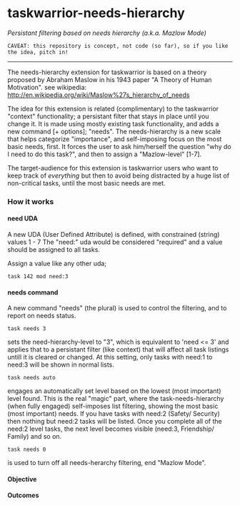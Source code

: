 # taskwarrior-needs-hierarchy
_Persistant filtering based on needs hierarchy (a.k.a. Mazlow Mode)_

    CAVEAT: this repository is concept, not code (so far), so if you like the idea, pitch in!
----
The needs-hierarchy extension for taskwarrior is based on a theory proposed by Abraham Maslow in his 1943 paper "A Theory of Human Motivation". see wikipedia: http://en.wikipedia.org/wiki/Maslow%27s_hierarchy_of_needs

The idea for this extension is related (complimentary) to the taskwarrior "context" functionality; a persistant filter that stays in place until you change it. It is made using mostly existing task functionality, and adds a new command [+ options]; "needs". The needs-hierarchy is a new scale that helps categorize "importance", and self-imposing focus on the most basic needs, first. It forces the user to ask him/herself the question "why do I need to do this task?", and then to assign a "Mazlow-level" [1-7].

The target-audience for this extension is taskwarrior users who want to keep track of _everything_ but then to avoid being distracted by a huge list of non-critical tasks, until the most basic needs are met.

### How it works

#### need UDA
A new UDA (User Defined Attribute) is defined, with constrained (string) values 1 - 7
The "need:" uda would be considered "required" and a value should be assigned to all tasks.

Assign a value like any other uda;

    task 142 mod need:3

#### needs command
A new command "needs" (the plural) is used to control the filtering, and to report on needs status.

    task needs 3
sets the need-hierarchy-level to "3", which is equivalent to 'need <= 3' and applies that to a persistant filter (like context) that will affect all task listings untill it is cleared or changed.
At this setting, only tasks with need:1 to need:3 will be shown in normal lists.

    task needs auto
engages an automatically set level based on the lowest (most important) level found. This is the real "magic" part, where the task-needs-hierarchy (when fully engaged) self-imposes list filtering, showing the most basic (most important) needs. If you have tasks with need:2 (Safety/ Security) then nothing but need:2 tasks will be listed. Once you complete all of the need:2 level tasks, the next level becomes visible (need:3, Friendship/ Family) and so on.

    task needs 0
is used to turn off all needs-herarchy filtering, end "Mazlow Mode".

#### Objective

#### Outcomes




